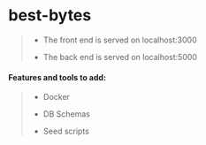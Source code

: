 # best-bytes

>
> - The front end is served on localhost:3000
>
> - The back end is served on localhost:5000


#### Features and tools to add:
> - Docker
>
> - DB Schemas
>
> - Seed scripts

